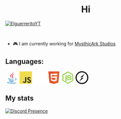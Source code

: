 <h1 align="center">Hi</h1>

<p align="left"> <a href="https://twitter.com/ElguerreritoYT" target="blank"><img src="https://img.shields.io/twitter/follow/ElguerreritoYT?color=blue&style=for-the-badge" alt="ElguerreritoYT" /></a> </p>

 <br>

- 🎮 I am currently working for [MysthicArk Studios](https://twitter.com/mysthicark)

<h2 align="left">Languages:</h3>
<p align="left">
<img src="https://github.com/devicons/devicon/blob/master/icons/java/java-original.svg" alt="java" width="40" height="40"/>
<img src="https://github.com/devicons/devicon/blob/master/icons/javascript/javascript-original.svg" alt="javascript" width="40" height="40"/>
<img src="https://github.com/devicons/devicon/blob/master/icons/discordjs/discordjs-plain.svg" alt="discordjs" width="40" height="40"/>
<img src="https://github.com/devicons/devicon/blob/master/icons/html5/html5-original.svg" alt="html5" width="40" height="40"/>
<img src="https://github.com/devicons/devicon/blob/master/icons/nodejs/nodejs-original.svg" alt="nodejs" width="40" height="40"/>
<img src="https://github.com/devicons/devicon/blob/master/icons/socketio/socketio-original.svg" alt="socketio" width="40" height="40"/>
 
<h2 align="left">My stats</h3>

<p align="left">
    <a href="https://discord.com/users/535177267702267914" target="_blank" rel="nofollow">
        <img src="https://lanyard-profile-readme.vercel.app/api/535177267702267914?&animated=true&borderRadius=30px&idleMessage=Nothing..." alt="Discord Presence" align="center">
    </a>
</p>
